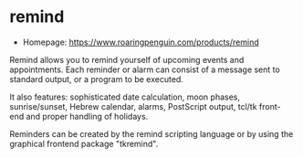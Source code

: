 # remind

* Homepage: https://www.roaringpenguin.com/products/remind

Remind allows you to remind yourself of upcoming events and appointments.
 Each reminder or alarm can consist of a message sent to standard output,
 or a program to be executed.

 It also features: sophisticated date calculation, moon phases,
 sunrise/sunset, Hebrew calendar, alarms, PostScript output, tcl/tk front-
 end and proper handling of holidays.

 Reminders can be created by the remind scripting language or by using the
 graphical frontend package "tkremind".
